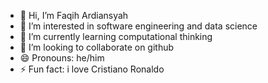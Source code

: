 - 👋 Hi, I’m Faqih Ardiansyah
- 👀 I’m interested in software engineering and data science
- 🌱 I’m currently learning computational thinking
- 💞️ I’m looking to collaborate on github
- 😄 Pronouns: he/him
- ⚡ Fun fact: i love Cristiano Ronaldo

<!---
faqihdeveloper/faqihdeveloper is a ✨ special ✨ repository because its `README.md` (this file) appears on your GitHub profile.
You can click the Preview link to take a look at your changes.
--->
